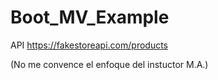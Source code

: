 # Boot_MV_Example

API https://fakestoreapi.com/products 

(No me convence el enfoque del instuctor M.A.)
